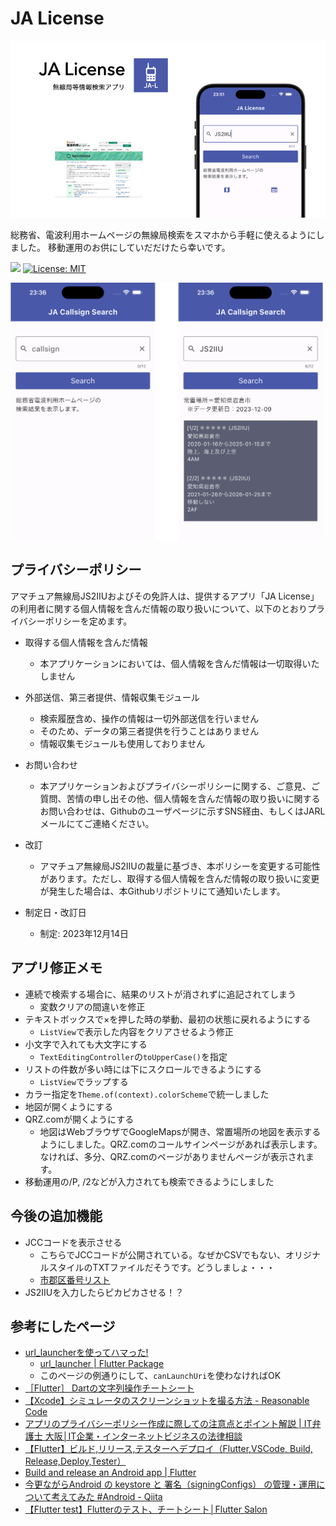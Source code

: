 # JA License

<img src="doc/JALicense.png" width=720>

総務省、電波利用ホームページの無線局検索をスマホから手軽に使えるようにしました。
移動運用のお供にしていだだけたら幸いです。

![](https://byob.yarr.is/JS2IIU-MH/JALicense/time)
[![License: MIT](https://img.shields.io/badge/License-MIT-brightgreen.svg)](LICENSE)

<img src="doc/JALicense_image.png" width=500>

## プライバシーポリシー
アマチュア無線局JS2IIUおよびその免許人は、提供するアプリ「JA License」の利用者に関する個人情報を含んだ情報の取り扱いについて、以下のとおりプライバシーポリシーを定めます。

- 取得する個人情報を含んだ情報
  - 本アプリケーションにおいては、個人情報を含んだ情報は一切取得いたしません

- 外部送信、第三者提供、情報収集モジュール
  - 検索履歴含め、操作の情報は一切外部送信を行いません
  - そのため、データの第三者提供を行うことはありません
  - 情報収集モジュールも使用しておりません

- お問い合わせ
  - 本アプリケーションおよびプライバシーポリシーに関する、ご意見、ご質問、苦情の申し出その他、個人情報を含んだ情報の取り扱いに関するお問い合わせは、Githubのユーザページに示すSNS経由、もしくはJARLメールにてご連絡ください。

- 改訂
  - アマチュア無線局JS2IIUの裁量に基づき、本ポリシーを変更する可能性があります。ただし、取得する個人情報を含んだ情報の取り扱いに変更が発生した場合は、本Githubリポジトリにて通知いたします。

- 制定日・改訂日
  - 制定: 2023年12月14日

## アプリ修正メモ
- 連続で検索する場合に、結果のリストが消されずに追記されてしまう
    - 変数クリアの間違いを修正
- テキストボックスで×を押した時の挙動、最初の状態に戻れるようにする
    - `ListView`で表示した内容をクリアさせるよう修正
- 小文字で入れても大文字にする
    - `TextEditingController`の`toUpperCase()`を指定
- リストの件数が多い時には下にスクロールできるようにする
    - `ListView`でラップする
- カラー指定を`Theme.of(context).colorScheme`で統一しました
- 地図が開くようにする
- QRZ.comが開くようにする
    - 地図はWebブラウザでGoogleMapsが開き、常置場所の地図を表示するようにしました。QRZ.comのコールサインページがあれば表示します。なければ、多分、QRZ.comのページがありませんページが表示されます。
- 移動運用の/P, /2などが入力されても検索できるようにしました

## 今後の追加機能
- JCCコードを表示させる
  - こちらでJCCコードが公開されている。なぜかCSVでもない、オリジナルスタイルのTXTファイルだそうです。どうしましょ・・・
  - [市郡区番号リスト](https://www.jarl.org/Japanese/A_Shiryo/A-2_jcc-jcg/jcc.htm)
- JS2IIUを入力したらピカピカさせる！？

## 参考にしたページ
- [url_launcherを使ってハマった!](https://zenn.dev/flutteruniv_dev/articles/ee377ae7f1fe05)
  - [url_launcher | Flutter Package](https://pub.dev/packages/url_launcher)
  - このページの例通りにして、`canLaunchUri`を使わなければOK
- [［Flutter］ Dartの文字列操作チートシート](https://zenn.dev/tris/articles/bf623e5e65fac3)
- [【Xcode】シミュレータのスクリーンショットを撮る方法 - Reasonable Code](https://reasonable-code.com/xcode-simulator-screenshot/)
- [アプリのプライバシーポリシー作成に際しての注意点とポイント解説 | IT弁護士 大阪│IT企業・インターネットビジネスの法律相談](https://www.ys-law.jp/IT/%E3%82%B3%E3%83%A9%E3%83%A0/%E3%82%A2%E3%83%97%E3%83%AA%E3%81%AE%E3%83%97%E3%83%A9%E3%82%A4%E3%83%90%E3%82%B7%E3%83%BC%E3%83%9D%E3%83%AA%E3%82%B7%E3%83%BC%E4%BD%9C%E6%88%90%E3%81%AB%E9%9A%9B%E3%81%97%E3%81%A6%E3%81%AE%E6%B3%A8/)
- [【Flutter】ビルド,リリース,テスターへデプロイ（Flutter,VSCode, Build, Release,Deploy,Tester）](https://isub.co.jp/flutter/flutter-dev-vscode-build-release-deploy-tester/)
- [Build and release an Android app | Flutter](https://docs.flutter.dev/deployment/android)
- [今更ながらAndroid の keystore と 署名（signingConfigs） の管理・運用について考えてみた #Android - Qiita](https://qiita.com/taki4227/items/c5685ec722a195764237)
- [【Flutter test】Flutterのテスト、チートシート│Flutter Salon](https://flutter.salon/flutter/test-cheat-sheet/)
